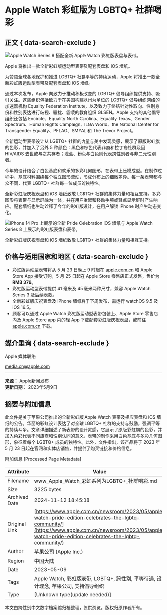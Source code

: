 # Apple Watch 彩虹版为 LGBTQ+ 社群喝彩

## 正文 { data-search-exclude }


![Apple Watch Series 8 搭配全新 Apple Watch 彩虹版表盘与表带。](https://www.apple.com.cn/newsroom/images/product/watch/standard/Apple-Watch-Pride-Edition-2023-band_inline.jpg.large.jpg)

Apple 将推出一款全新彩虹版运动型表带及配套表盘和 iOS 墙纸。

为赞颂全球各地保护和推进 LGBTQ+ 社群平等的持续运动，Apple 将推出一款全新彩虹版运动型表带及配套表盘和 iOS 墙纸。

通过本次发布，Apple 向致力于推动积极改变的 LGBTQ+ 倡导组织提供支持、吸引关注。这些组织包括致力于在美国构建以州为单位的 LGBTQ+ 倡导组织网络的加速器机构 Equality Federation Institute，以及致力于终结针对性取向、性别身份和性别表达进行歧视、骚扰、霸凌的教育组织 GLSEN。Apple 支持的其他倡导组织还包括 Encircle、Equality North Carolina、Equality Texas、Gender Spectrum、Human Rights Campaign、ILGA World、the National Center for Transgender Equality、PFLAG、SMYAL 和 The Trevor Project。

全新运动型表带设计从 LGBTQ+ 社群的力量与美中发现灵感，展示了原版彩虹旗的色彩，并加入了另外 5 种颜色：黑色和棕色代表非裔和拉丁裔社群及因 HIV/AIDS 去世或与之共存者；浅蓝、粉色与白色则代表跨性别者与非二元性别者。

今年的设计结合了白色基底和欢乐的多彩几何图形，在表带上压模成型。在制作过程中，基底材料围绕每个独立图形流动，形成分布上的细微差异。每一条表带都与众不同，代表 LGBTQ+ 社群每一位成员的独特性。

全新彩虹版庆祝表盘和 iOS 墙纸致敬 LGBTQ+ 社群的集体力量和相互支持。多彩图形将表带与显示屏融为一体，并在用户抬起和移动手腕或轻点显示屏时产生响应。配套墙纸也生动诠释了今年的彩虹版设计，在用户解锁 iPhone 时产生动态变化。

![iPhone 14 Pro 上展示的全新 Pride Celebration iOS 墙纸与 Apple Watch Series 8 上展示的彩虹版表盘和表带。](https://www.apple.com.cn/newsroom/images/product/watch/standard/Apple-Watch-Pride-Edition-Celebration-wallpaper_inline.jpg.large.jpg)

全新彩虹版庆祝表盘和 iOS 墙纸致敬 LGBTQ+ 社群的集体力量和相互支持。

## 价格与适用国家和地区 { data-search-exclude }

- 彩虹版运动型表带将从 5 月 23 日晚上 9 时起在 [apple.com.cn](https://www.apple.com.cn/) 和 Apple Store App 接受订购，5 月 25 日起在 Apple Store 零售店正式发售，售价为 **RMB 379**。
- 彩虹版运动型表带提供 41 毫米及 45 毫米两种尺寸，兼容 Apple Watch Series 3 及后续表款。
- 全新彩虹版庆祝表盘及 iPhone 墙纸将于下周发布，需运行 watchOS 9.5 及 iOS 16.5。
- 顾客可以通过 Apple Watch 彩虹版运动型表带包装上、Apple Store 零售店内及 Apple Store app 内的轻 App 下载配套彩虹版庆祝表盘，或前往 [apple.com.cn](https://www.apple.com.cn/) 下载。

## 媒介垂询 { data-search-exclude }

Apple 媒体联络

[media.cn@apple.com](mailto:media.cn@apple.com)

---

**来源：** Apple新闻发布  
**更新日期：** 2023年5月9日

## 摘要与附加信息

<!-- tcd_abstract -->
此文件是关于苹果公司推出的全新彩虹版 Apple Watch 表带及相应表盘和 iOS 墙纸的公告。华丽的彩虹设计表达了对全球 LGBTQ+ 社群的支持与鼓励，强调平等的持续斗争。文章详细描述了新表带的设计灵感，它展示了原版彩虹旗的色彩，并加入色彩代表不同族裔和性别认同的意义。表带的制作采用白色基底与多彩几何图形，象征着每个 LGBTQ+ 成员的独特性。此外，文件指出，该产品将于 2023 年 5 月 23 日起在官网和实体店销售，并提供了购买链接和价格信息。
<!-- tcd_abstract_end -->

附加信息 [Processed Page Metadata]

| Attribute       | Value                                  |
|-----------------|----------------------------------------|
| Filename        | www_Apple_Watch_彩虹系列为LGBTQ+_社群喝彩.md                             |
| Size            | 3225 bytes                           |
| Archived Date   | 2024-11-12 18:45:08                             |
| Original Link   | [https://www.apple.com.cn/newsroom/2023/05/apple-watch-pride-edition-celebrates-the-lgbtq-community/](https://www.apple.com.cn/newsroom/2023/05/apple-watch-pride-edition-celebrates-the-lgbtq-community/)                       |
| Author          | 苹果公司 (Apple Inc.)                               |
| Region          | 中国大陆                               |
| Date            | 2023-05-09                                 |
| Tags            | Apple Watch, 彩虹版表带, LGBTQ+, 跨性别, 平等待遇, 设计理念, 苹果公司, 支持倡导组织                                 |
| Type            | [Unknown type(update needed)]                                 |
<!-- tcd_table_end -->

本文由跨性别中文数字档案馆归档整理，仅供浏览。版权归原作者所有。
